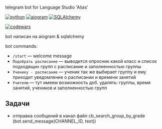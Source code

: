telegram bot for Language Studio 'Alias'

[![python](https://img.shields.io/badge/python-3.11-green)](https://img.shields.io/badge/python-3.11-green) [![aiogram](https://img.shields.io/badge/aiogram-2.25.1-green)](https://img.shields.io/badge/aiogram-2.25.1-green) [![SQLAlchemy](https://img.shields.io/badge/SQLAlchemy-2.0.7-green)](https://img.shields.io/badge/SQLAlchemy-2.0.7-green)

[![codewars](https://www.codewars.com/users/Kazykan/badges/small)](https://www.codewars.com/users/Kazykan/)

bot написан на aiogram & sqlalchemy

bot commands:

- `/start` — welcome message
- `Подобрать расписание` — выводится опросник какой класс и список подходящих групп с расписание и заполненностью группы
- `Ученику - расписание` — ученик так же выбирает группу и ему приходит уведомление о расписании и времени занятий
- `Учителю` — тут имеем возможность доб. удалять: группы, время занятий, учеников и заполненностью групп

## Задачи

- отправка сообщений в канал файл cb_search_group_by_grade (bot.send_message(CHANNEL_ID, text))